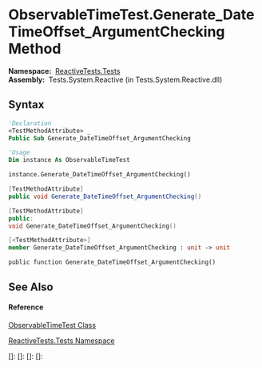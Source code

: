 # ObservableTimeTest.Generate\_DateTimeOffset\_ArgumentChecking Method

**Namespace:**  [ReactiveTests.Tests](ReactiveTests.Tests\ReactiveTests.Tests.md)  
**Assembly:**  Tests.System.Reactive (in Tests.System.Reactive.dll)

## Syntax

```vb
'Declaration
<TestMethodAttribute> _
Public Sub Generate_DateTimeOffset_ArgumentChecking
```

```vb
'Usage
Dim instance As ObservableTimeTest

instance.Generate_DateTimeOffset_ArgumentChecking()
```

```csharp
[TestMethodAttribute]
public void Generate_DateTimeOffset_ArgumentChecking()
```

```c++
[TestMethodAttribute]
public:
void Generate_DateTimeOffset_ArgumentChecking()
```

```fsharp
[<TestMethodAttribute>]
member Generate_DateTimeOffset_ArgumentChecking : unit -> unit 
```

```jscript
public function Generate_DateTimeOffset_ArgumentChecking()
```

## See Also

#### Reference

[ObservableTimeTest Class](ObservableTimeTest\ObservableTimeTest.md)

[ReactiveTests.Tests Namespace](ReactiveTests.Tests\ReactiveTests.Tests.md)

[]: 
[]: 
[]: 
[]: 
